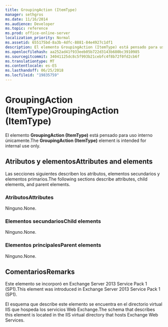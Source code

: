 ```yaml
---
title: GroupingAction (ItemType)
manager: sethgros
ms.date: 11/16/2014
ms.audience: Developer
ms.topic: reference
ms.prod: office-online-server
localization_priority: Normal
ms.assetid: 655175bd-8a3b-4dfc-8881-84e4927c1df1
description: El elemento GroupingAction (ItemType) está pensado para uso interno únicamente.
ms.openlocfilehash: aa252ad41f933eeb05b722d3143b680bc3910985
ms.sourcegitcommit: 34041125dc8c5f993b21cebfc4f8b72f0fd2cb6f
ms.translationtype: MT
ms.contentlocale: es-ES
ms.lasthandoff: 06/25/2018
ms.locfileid: "19835759"
---
```

# <a name="groupingaction-itemtype"></a><span data-ttu-id="7e217-103">GroupingAction (ItemType)</span><span class="sxs-lookup"><span data-stu-id="7e217-103">GroupingAction (ItemType)</span></span>

<span data-ttu-id="7e217-104">El elemento **GroupingAction (ItemType)** está pensado para uso interno únicamente.</span><span class="sxs-lookup"><span data-stu-id="7e217-104">The **GroupingAction (ItemType)** element is intended for internal use only.</span></span> 

## <a name="attributes-and-elements"></a><span data-ttu-id="7e217-105">Atributos y elementos</span><span class="sxs-lookup"><span data-stu-id="7e217-105">Attributes and elements</span></span>

<span data-ttu-id="7e217-106">Las secciones siguientes describen los atributos, elementos secundarios y elementos primarios.</span><span class="sxs-lookup"><span data-stu-id="7e217-106">The following sections describe attributes, child elements, and parent elements.</span></span>
  
### <a name="attributes"></a><span data-ttu-id="7e217-107">Atributos</span><span class="sxs-lookup"><span data-stu-id="7e217-107">Attributes</span></span>

<span data-ttu-id="7e217-108">Ninguno.</span><span class="sxs-lookup"><span data-stu-id="7e217-108">None.</span></span>
  
### <a name="child-elements"></a><span data-ttu-id="7e217-109">Elementos secundarios</span><span class="sxs-lookup"><span data-stu-id="7e217-109">Child elements</span></span>

<span data-ttu-id="7e217-110">Ninguno.</span><span class="sxs-lookup"><span data-stu-id="7e217-110">None.</span></span>
  
### <a name="parent-elements"></a><span data-ttu-id="7e217-111">Elementos principales</span><span class="sxs-lookup"><span data-stu-id="7e217-111">Parent elements</span></span>

<span data-ttu-id="7e217-112">Ninguno.</span><span class="sxs-lookup"><span data-stu-id="7e217-112">None.</span></span>
  
## <a name="remarks"></a><span data-ttu-id="7e217-113">Comentarios</span><span class="sxs-lookup"><span data-stu-id="7e217-113">Remarks</span></span>

<span data-ttu-id="7e217-114">Este elemento se incorporó en Exchange Server 2013 Service Pack 1 (SP1).</span><span class="sxs-lookup"><span data-stu-id="7e217-114">This element was introduced in Exchange Server 2013 Service Pack 1 (SP1).</span></span>
  
<span data-ttu-id="7e217-115">El esquema que describe este elemento se encuentra en el directorio virtual IIS que hospeda los servicios Web Exchange.</span><span class="sxs-lookup"><span data-stu-id="7e217-115">The schema that describes this element is located in the IIS virtual directory that hosts Exchange Web Services.</span></span>
  

